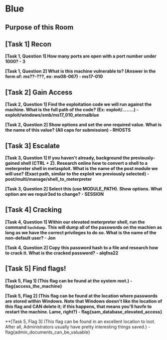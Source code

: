 # Blue

## Purpose of this Room

## [Task 1] Recon

**[Task 1, Question 1] How many ports are open with a port number under 1000? - 3**

**[Task 1, Question 2] What is this machine vulnerable to? (Answer in the form of: ms??-???, ex: ms08-067) - ms17-010**

## [Task 2] Gain Access

**[Task 2, Question 1] Find the exploitation code we will run against the machine. What is the full path of the code? (Ex: exploit/........) - exploit/windows/smb/ms17_010_eternalblue**

**[Task 2, Question 2] Show options and set the one required value. What is the name of this value? (All caps for submission) - RHOSTS**

## [Task 3] Escalate

**[Task 3, Question 1] If you haven't already, background the previously-gained shell (CTRL + Z). Research online how to convert a shell to a meterpreter shell in metasploit. What is the name of the post module we will use? (Exact path, similar to the exploit we previously selected) - post/multi/manage/shell_to_meterpreter**

**[Task 3, Question 2] Select this (use MODULE_PATH). Show options. What option are we requir3ed to change? - SESSION**

## [Task 4] Cracking

**[Task 4, Question 1] Within our elevated meterpreter shell, run the command `hashdump`. This will dump all of the passwords on the machien as long as we have the correct privileges to do so. What is the name of the non-default user? - Jon**

**[Task 4, Question 2] Copy this password hash to a file and research how to crack it. What is the cracked password? - alqfna22**

## [Task 5] Find flags!

**[Task 5, Flag 1] (This flag can be found at the system root.) - flag{access_the_machine}**

**[Task 5, Flag 2] (This flag can be found at the location where passwords are stored within Windows. Note that Windows doesn't like the location of this flag and CAN delete it; if this happens, that means you'll havfe to restart the machine. Lame, right?) - flag{sam_database_elevated_access}**

**[Task 5, Flag 3] (This flag can be found in an excellent location to loot. After all, Administrators usually have pretty interesting things saved.) - flag{admin_documents_can_be_valuable}
